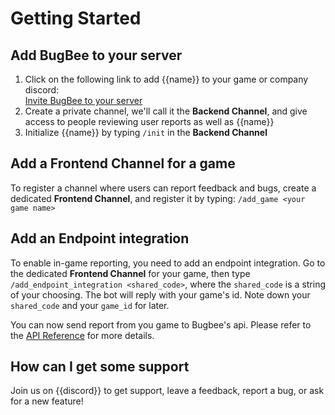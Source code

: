 # Getting Started

## Add BugBee to your server
1. Click on the following link to add {{name}} to your game or company discord:  
[Invite BugBee to your server](https://discord.com/oauth2/authorize?client_id=1150747928885989376)
2. Create a private channel, we'll call it the **Backend Channel**, and give access to people reviewing user reports as well as {{name}}
3. Initialize {{name}} by typing `/init` in the **Backend Channel**

## Add a Frontend Channel for a game
To register a channel where users can report feedback and bugs, create a dedicated **Frontend Channel**, and register it by typing: `/add_game <your game name>`

## Add an Endpoint integration
To enable in-game reporting, you need to add an endpoint integration.
Go to the dedicated **Frontend Channel** for your game, then type `/add_endpoint_integration <shared_code>`, where the `shared_code` is a string of your choosing.
The bot will reply with your game's id. Note down your `shared_code` and your `game_id` for later.

You can now send report from you game to Bugbee's api. Please refer to the [API Reference](api_reference.md) for more details.

## How can I get some support
Join us on {{discord}} to get support, leave a feedback, report a bug, or ask for a new feature!
